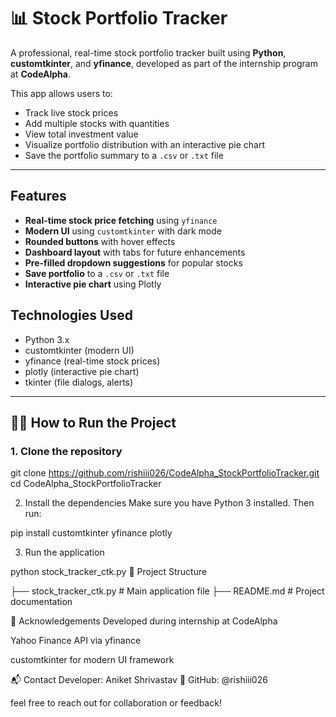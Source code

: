 # 📊 Stock Portfolio Tracker

A professional, real-time stock portfolio tracker built using **Python**, **customtkinter**, and **yfinance**, developed as part of the internship program at **CodeAlpha**.

This app allows users to:
- Track live stock prices
- Add multiple stocks with quantities
- View total investment value
- Visualize portfolio distribution with an interactive pie chart
- Save the portfolio summary to a `.csv` or `.txt` file

---

##  Features

-  **Real-time stock price fetching** using `yfinance`
-  **Modern UI** using `customtkinter` with dark mode
-  **Rounded buttons** with hover effects
-  **Dashboard layout** with tabs for future enhancements
-  **Pre-filled dropdown suggestions** for popular stocks
-  **Save portfolio** to a `.csv` or `.txt` file
-  **Interactive pie chart** using Plotly



##  Technologies Used

- Python 3.x
- customtkinter (modern UI)
- yfinance (real-time stock prices)
- plotly (interactive pie chart)
- tkinter (file dialogs, alerts)

---

## 🧑‍💻 How to Run the Project

### 1. Clone the repository


git clone https://github.com/rishiii026/CodeAlpha_StockPortfolioTracker.git
cd CodeAlpha_StockPortfolioTracker

2. Install the dependencies
Make sure you have Python 3 installed. Then run:


pip install customtkinter yfinance plotly


3. Run the application


python stock_tracker_ctk.py
📁 Project Structure


├── stock_tracker_ctk.py      # Main application file
├── README.md                 # Project documentation


🙌 Acknowledgements
Developed during internship at CodeAlpha

Yahoo Finance API via yfinance

customtkinter for modern UI framework

📬 Contact
Developer: Aniket Shrivastav
📧 GitHub: @rishiii026

feel free to reach out for collaboration or feedback!